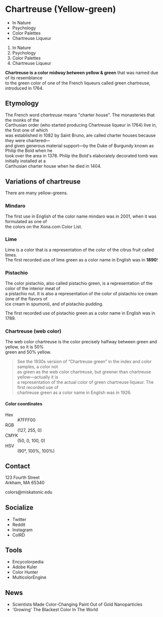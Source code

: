 <html>

<head>
    <title>Chartreuse (Yellow-green)</title>
    <h1>Chartreuse (Yellow-green)</h1>
</head>
<style>
    body{
        margin: 20px;
    }
    p {
        line-height: 1.2em;
    }
</style>

<body>
    <ul>
        <li>In Nature</li>
        <li>Psychology</li>
        <li>Color Palettes</li>
        <li>Chartreuse Liqueur</li>
      </ul>
      <ol type ="1">
        <li>In Nature</li>
        <li>Psychology</li>
        <li>Color Palettes</li>
        <li>Chartreuse Liqueur</li>
      </ol>


  <dl>
      <dt> <strong>Chartreuse is a color midway between yellow & green</strong> that was named due of its resemblance<br>
      to the green color of one of the French liqueurs called green chartreuse, introduced in 1764.</p>    
  </dl>

  <h2>Etymology</h2>

  <p>The French word <i>chartreuse</i> means "charter house". The monasteries that the monks of the <br>
  Carthusian order (who started producing Chartreuse liqueur in 1764) live  in, the first one of which <br>
  was established in 1082 by Saint Bruno, are called charter houses because they were chartered— <br>
  and given generous material support—by the Duke of Burgundy known as Philip the Bold when he <br>
  took over the area in 1378. Philip the Bold's elaborately decorated tomb was initially installed at a <br>
  Carthusian charter house when he died in 1404.</p>

      

  <h2>Variations of chartreuse</h2>

  <p>There are many yellow-greens.</p>

  <dl>
      <dt><h3>Mindaro</h3></dt>
      <dt>The first use in English of the color name mindaro was in 2001, when it was formulated as one of <br>
      the colors on the Xona.com Color List.</dt>
      <h3>Lime</h3>
      <p>Lime is a color that is a representation of the color of the citrus fruit called limes. <br>
      The first recorded use of lime green as a color name in English was in <b>1890</b>!</p>
      <dt><h3>Pistachio</h3></dt>
      <dt>The color pistachio, also called pistachio green, is a representation of the color of the interior meat of <br>
      a pistachio nut. It is also a representation of the color of pistachio ice cream (one of the flavors of <br>
      ice cream in spumoni), and of pistachio pudding.</dt>
           
  <p></p>
                      
  <p>The first recorded use of pistachio green as a color name in English was in 1789.</p>

  <dt><h3>Chartreuse (web color)</h3></dt>
  <dt>The web color chartreuse is the color precisely halfway between green and yellow, so it is 50% <br>
          green and 50% yellow.</dt> 
          <blockquote>
            <dt>See the 1930s version of “Chartreuse green” in the index and color samples, a color not<br>
            as green as the web color chartreuse, but greener than chartreuse yellow—actually it is<br>
            a representation of the actual color of green chartreuse liqueur. The first recorded use of<br>
            chartreuse green as a color name in English was in 1926.</dt>
            </blockquote>
    </dl>

  <h4>Color coordinates</h4>
    <dl>
        <dt>Hex</dt>
        <dd>#7FFF00</dd>
        <dt>RGB</dt>
        <dd>(127, 255, 0)</dd>
        <dt>CMYK</dt>
        <dd>(50, 0, 100, 0)</dd>
        <dt>HSV</dt>
        <dd>(90°, 100%, 100%)</dd>
      </dl>


  <h2>Contact</h2>
  <p>123 Fourth Street<br>
  Arkham, MA 65340</p>
    
  <p>colors@miskatonic.edu</p>
        
    
  <h2>Socialize</h2>
      <ul>
          <li>Twitter</li>
          <li>Reddit</li>
          <li>Instagram</li>
          <li>ColRD</li>
      </ul>
    
    
  <h2>Tools</h2>
        <ul>
            <li>Encycolorpedia</li>
            <li>Adobe Kuler</li>
            <li>Color Hunter</li>
            <li>MulticolorEngine</li>
        </ul>
    
    
  <h2>News</h2>
        <ul>
            <li>Scientists Made Color-Changing Paint Out of Gold Nanoparticles</li>
            <li>'Growing' The Blackest Color In The World</li>
    
  </ul>
























</body>

</html>